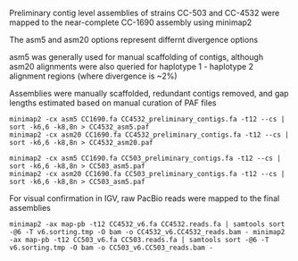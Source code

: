 Preliminary contig level assemblies of strains CC-503 and CC-4532 were mapped to the near-complete CC-1690 assembly using minimap2 

The asm5 and asm20 options represent differnt divergence options 

asm5 was generally used for manual scaffolding of contigs, although asm20 alignments were also queried for haplotype 1 - haplotype 2 alignment regions (where divergence is ~2%) 

Assemblies were manually scaffolded, redundant contigs removed, and gap lengths estimated based on manual curation of PAF files

```
minimap2 -cx asm5 CC1690.fa CC4532_preliminary_contigs.fa -t12 --cs | sort -k6,6 -k8,8n > CC4532_asm5.paf 
minimap2 -cx asm20 CC1690.fa CC4532_preliminary_contigs.fa -t12 --cs | sort -k6,6 -k8,8n > CC4532_asm20.paf

minimap2 -cx asm5 CC1690.fa CC503_preliminary_contigs.fa -t12 --cs | sort -k6,6 -k8,8n > CC503_asm5.paf 
minimap2 -cx asm20 CC1690.fa CC503_preliminary_contigs.fa -t12 --cs | sort -k6,6 -k8,8n > CC503_asm5.paf
```

For visual confirmation in IGV, raw PacBio reads were mapped to the final assemblies

```
minimap2 -ax map-pb -t12 CC4532_v6.fa CC4532.reads.fa | samtools sort -@6 -T v6.sorting.tmp -O bam -o CC4532_v6.CC4532_reads.bam - minimap2 -ax map-pb -t12 CC503_v6.fa CC503.reads.fa | samtools sort -@6 -T v6.sorting.tmp -O bam -o CC503_v6.CC503_reads.bam -
```
